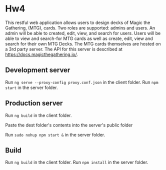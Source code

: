 # Hw4

This restful web application allows users to design decks of Magic the Gathering, (MTG), cards. Two roles are supported: admins and users. An admin will be able to created, edit, view, and search for users. Users will be able to view and search-for MTG cards as well as create, edit, view and search for their own MTG Decks. The MTG cards themselves are hosted on a 3rd party server. The API for this server is described at https://docs.magicthegathering.io/.

## Development server

Run `ng serve --proxy-config proxy.conf.json` in the client folder.
Run `npm start` in the server folder.

## Production server

Run `ng build` in the client folder.

Paste the dest folder's contents into the server's public folder

Run `sudo nohup npm start &` in the server folder.

## Build

Run `ng build` in the client folder.
Run `npm install` in the server folder.
